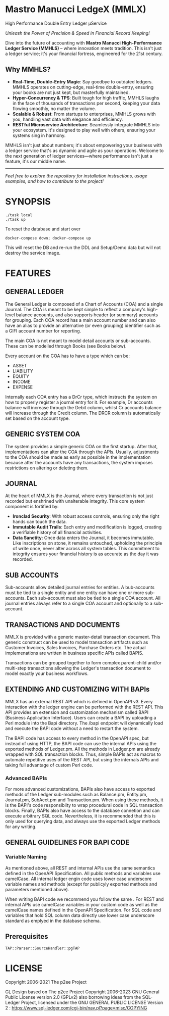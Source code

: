 # Mastro Manucci LedgeX (MMLX) #
High Performance Double Entry Ledger µService

*Unleash the Power of Precision & Speed in Financial Record Keeping!*

Dive into the future of accounting with **Mastro Manucci High-Performance Ledger Service (MMHLS)** – where innovation meets tradition. This isn't just a ledger service; it's your financial fortress, engineered for the 21st century.

## Why MMHLS?

- **Real-Time, Double-Entry Magic**: Say goodbye to outdated ledgers. MMHLS operates on cutting-edge, real-time double-entry, ensuring your books are not just kept, but masterfully maintained.
- **Hyper-Concurrency & TPS**: Built tough for high traffic, MMHLS laughs in the face of thousands of transactions per second, keeping your data flowing smoothly, no matter the volume.
- **Scalable & Robust**: From startups to enterprises, MMHLS grows with you, handling vast data with elegance and efficiency.
- **RESTful Microservice Architecture**: Seamlessly integrate MMHLS into your ecosystem. It's designed to play well with others, ensuring your systems sing in harmony.

MMHLS isn't just about numbers; it's about empowering your business with a ledger service that's as dynamic and agile as your operations. Welcome to the next generation of ledger services—where performance isn't just a feature, it's our middle name.



---
*Feel free to explore the repository for installation instructions, usage examples, and how to contribute to the project!*
# SYNOPSIS #

```shell script
./task local 
./task up
```

To reset the database and start over
```shell script
docker-compose down; docker-compose up
```
This will reset the DB and re-run the DDL and Setup/Demo data but will not destroy the service image.

# FEATURES #

## GENERAL LEDGER ##

The General Ledger is composed of a Chart of Accounts (COA) and a single Journal. The COA is meant to be kept simple
to reflect a company's high-level balance accounts, and also supports header (or summary) accounts for grouping. Each
COA record has a main account number and can also have an alias to provide an alternative (or even grouping) identifier
such as a GIFI account number for reporting.

The main COA is not meant to model detail accounts or sub-accounts. These can be modelled through Books (see Books below).

Every account on the COA has to have a type which can be:

* ASSET
* LIABILITY
* EQUITY
* INCOME
* EXPENSE

Internally each COA entry has a DrCr type, which instructs the system on how to properly register a journal entry for it.
For example, Dr accounts balance will increase through the Debit column, whilst Cr accounts balance will increase
through the Credit column. The DRCR column is automatically set based on the account type.

## GENERIC SYSTEM COA ##

The system provides a simple generic COA on the first startup. After that, implementations can alter the COA through
the APIs. Usually, adjustments to the COA should be made as early as possible in the implementation because after the
accounts have any transactions, the system imposes restrictions on altering or deleting them.

## JOURNAL ##

At the heart of MMLX is the Journal, where every transaction is not just recorded but 
enshrined with unalterable integrity. This core system component is fortified by:

* **Ironclad Security**: With robust access controls, ensuring only the right 
  hands can touch the data.
* **Immutable Audit Trails**: Each entry and modification is logged, creating a 
  verifiable history of all financial activities.
* **Data Sanctity**: Once data enters the Journal, it becomes immutable. Like 
  inscriptions on stone, it remains untouched, upholding the principle of write 
  once, never alter across all system tables. This commitment to integrity 
  ensures your financial history is as accurate as the day it was recorded.

## SUB ACCOUNTS ##

Sub-accounts allow detailed journal entries for entities. A bub-accounts must be tied to a single entity and one entity can have 
one or more sub-accounts. Each sub-account must also be tied to a single COA account. All journal entries always refer to
a single COA account and optionally to a sub-account.


## TRANSACTIONS AND DOCUMENTS ##

MMLX is provided with a generic master-detail transaction document. This 
generic construct can be used to model transaction artifacts such as 
Customer Invoices, Sales Invoices, Purchase Orders etc. The actual 
implemenations are written in business specific APIs called BAPIS.

Transactions can be grouped together to form complex parent-child and/or 
multi-step transactions allowing the Ledger's transaction document to model 
exactly your business workflows.

## EXTENDING AND CUSTOMIZING WITH BAPIs ##

MMLX has an external REST API which is defined in OpenAPI v3. Every 
interaction with the ledger engine can be performed
with the REST API. This API provides an extension and customization mechanism called BAPI (Business Application Interface).
Users can create a BAPI by uploading a Perl module into the Bapi directory. The /bapi endpoint will dynamically load and
execute the BAPI code without a need to restart the system.

The BAPI code has access to every method in the OpenAPI spec, but instead of using HTTP, the BAPI code can use the internal
APIs using the exported methods of Ledger.pm. All the methods in Ledger.pm are already wrapped with SQL transaction blocks.
Thus, simple BAPIs act as macros to automate repetitive uses of the REST API, but using the internals APIs and taking
full advantage of custom Perl code.

### Advanced BAPIs ###

For more advanced customizations, BAPIs also have access to exported methods of the Ledger sub-modules such as Balance.pm,
Entity.pm, Journal.pm, SubAcct.pm and Transaction.pm. When using these methods, it is the BAPI's code responsibilty to wrap 
procedural code in SQL transaction blocks. Finally, BAPIs also have access to the database connetion and can execute
arbitrary SQL code. Nevertheless, it is recommended that this is only used for querying data, and always use the exported
Ledger methods for any writing.  

## GENERAL GUIDELINES FOR BAPI CODE ##

### Variable Naming ###

As mentioned above, all REST and internal APIs use the same semantics defined in the OpenAPI Specification. All public 
methods and variables use camelCase. All internal ledger engin code uses lower case underscore variable names and methods
(except for publicyly exported methods and parameters mentioned above).

When writing BAPI code we recommend you follow the same . For REST and internal APIs use camelCase variables in your custom code as well as the camelCase names defined in the 
OpenAPI Specification. For SQL code and variables that hold SQL column data directly use lower case underscore standard
as emplyed in the database schema. 


## Prerequisites

```
TAP::Parser::SourceHandler::pgTAP
```

# LICENSE #

Copyright 2006-2021 The p2ee Project

GL Design based on The p2ee Project  Copyright 2006-2023  GNU General Public License version 2.0 (GPLv2)
also borrowing ideas from the SQL-Ledger Project, licensed under the GNU GENERAL PUBLIC LICENSE Version 2 : 
https://www.sql-ledger.com/cgi-bin/nav.pl?page=misc/COPYING